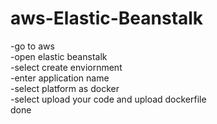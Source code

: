 # aws-Elastic-Beanstalk
-go to aws <br>
-open elastic beanstalk <br>
-select create enviornment<br>
-enter application name<br>
-select platform as docker<br>
-select upload your code and upload dockerfile<br>
done
